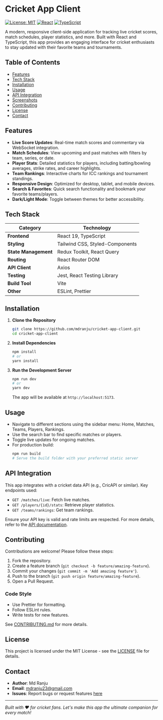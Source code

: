 # Cricket App Client

[![License: MIT](https://img.shields.io/badge/License-MIT-yellow.svg)](https://opensource.org/licenses/MIT)
[![React](https://img.shields.io/badge/React-19.x-blue.svg)](https://reactjs.org/)
[![TypeScript](https://img.shields.io/badge/TypeScript-5.x-orange.svg)](https://www.typescriptlang.org/)

A modern, responsive client-side application for tracking live cricket scores, match schedules, player statistics, and more. Built with React and TypeScript, this app provides an engaging interface for cricket enthusiasts to stay updated with their favorite teams and tournaments.

## Table of Contents

- [Features](#features)
- [Tech Stack](#tech-stack)
- [Installation](#installation)
- [Usage](#usage)
- [API Integration](#api-integration)
- [Screenshots](#screenshots)
- [Contributing](#contributing)
- [License](#license)
- [Contact](#contact)

## Features

- **Live Score Updates**: Real-time match scores and commentary via WebSocket integration.
- **Match Schedules**: View upcoming and past matches with filters by team, series, or date.
- **Player Stats**: Detailed statistics for players, including batting/bowling averages, strike rates, and career highlights.
- **Team Rankings**: Interactive charts for ICC rankings and tournament standings.
- **Responsive Design**: Optimized for desktop, tablet, and mobile devices.
- **Search & Favorites**: Quick search functionality and bookmark your favorite teams/players.
- **Dark/Light Mode**: Toggle between themes for better accessibility.

## Tech Stack

| Category             | Technology                      |
| -------------------- | ------------------------------- |
| **Frontend**         | React 19, TypeScript            |
| **Styling**          | Tailwind CSS, Styled-Components |
| **State Management** | Redux Toolkit, React Query      |
| **Routing**          | React Router DOM                |
| **API Client**       | Axios                           |
| **Testing**          | Jest, React Testing Library     |
| **Build Tool**       | Vite                            |
| **Other**            | ESLint, Prettier                |

## Installation

1. **Clone the Repository**

   ```bash
   git clone https://github.com/mdranju/cricket-app-client.git
   cd cricket-app-client
   ```

2. **Install Dependencies**

   ```bash
   npm install
   # or
   yarn install
   ```

3. **Run the Development Server**
   ```bash
   npm run dev
   # or
   yarn dev
   ```
   The app will be available at `http://localhost:5173`.

## Usage

- Navigate to different sections using the sidebar menu: Home, Matches, Teams, Players, Rankings.
- Use the search bar to find specific matches or players.
- Toggle live updates for ongoing matches.
- For production build:
  ```bash
  npm run build
  # Serve the build folder with your preferred static server
  ```

## API Integration

This app integrates with a cricket data API (e.g., CricAPI or similar). Key endpoints used:

- `GET /matches/live`: Fetch live matches.
- `GET /players/{id}/stats`: Retrieve player statistics.
- `GET /teams/rankings`: Get team rankings.

Ensure your API key is valid and rate limits are respected. For more details, refer to the [API documentation](https://example-crickapi.com/docs).

## Contributing

Contributions are welcome! Please follow these steps:

1. Fork the repository.
2. Create a feature branch (`git checkout -b feature/amazing-feature`).
3. Commit your changes (`git commit -m 'Add amazing feature'`).
4. Push to the branch (`git push origin feature/amazing-feature`).
5. Open a Pull Request.

### Code Style

- Use Prettier for formatting.
- Follow ESLint rules.
- Write tests for new features.

See [CONTRIBUTING.md](CONTRIBUTING.md) for more details.

## License

This project is licensed under the MIT License - see the [LICENSE](LICENSE) file for details.

## Contact

- **Author**: Md Ranju
- **Email**: mdranju23@gmail.com
- **Issues**: Report bugs or request features [here](https://github.com/mdranju/cricket-app-client/issues)

---

_Built with ❤️ for cricket fans. Let's make this app the ultimate companion for every match!_
